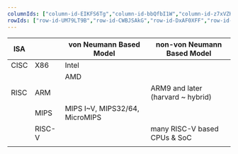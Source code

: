 ```yaml
---
columnIds: ["column-id-EIKFS6Tg","column-id-bbQfbI1W","column-id-z7xVZHji","column-id-EO6Y0aQg"]
rowIds: ["row-id-UM79LT9B","row-id-CWBJSAkG","row-id-DxAF0XFF","row-id-qQ0s44Te","row-id-mlxvcYjc","row-id-PINDFWGd","row-id-3MAdbboJ"]
---
```


| ISA  |        | von Neumann Based Model        | non-von Neumann Based Model       |
| ---- | ------ | ------------------------------ | --------------------------------- |
| CISC | X86    | Intel                          |                                   |
|      |        | AMD                            |                                   |
| RISC | ARM    |                                | ARM9 and later (harvard ~ hybrid) |
|      | MIPS   | MIPS I~V, MIPS32/64, MicroMIPS |                                   |
|      | RISC-V |                                | many RISC-V based CPUs & SoC      |
|      |        |                                |                                   |